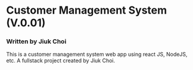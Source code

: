 # Customer Management System (V.0.01)

### Written by Jiuk Choi
This is a customer management system web app using react JS, NodeJS, etc.
A fullstack project created by Jiuk Choi.
